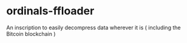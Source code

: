 # ordinals-ffloader
An inscription to easily decompress data wherever it is ( including the Bitcoin blockchain )
